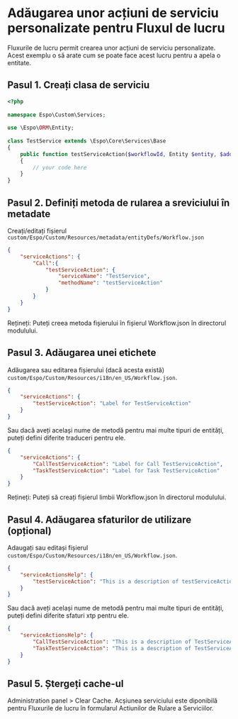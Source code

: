 # Adăugarea unor acțiuni de serviciu personalizate pentru Fluxul de lucru

Fluxurile de lucru permit crearea unor acțiuni de serviciu personalizate. Acest exemplu o să arate cum se poate face acest lucru pentru a apela o entitate.

## Pasul 1. Creați clasa de serviciu

```php
<?php
 
namespace Espo\Custom\Services;
 
use \Espo\ORM\Entity;
 
class TestService extends \Espo\Core\Services\Base
{
    public function testServiceAction($workflowId, Entity $entity, $additionalParameters = null)
    {
        // your code here
    }
}
```

## Pasul 2. Definiți metoda de rularea a sreviciului în metadate

Creați/editați fișierul `custom/Espo/Custom/Resources/metadata/entityDefs/Workflow.json`

```json
{
    "serviceActions": {
        "Call":{
            "testServiceAction": {
                "serviceName": "TestService",
                "methodName": "testServiceAction"
            }
        }
    }
}
```
Rețineți: Puteți creea metoda fișierului în fișierul Workflow.json în directorul modulului.

## Pasul 3. Adăugarea unei etichete

Adăugarea sau editarea fișierului (dacă acesta există) `custom/Espo/Custom/Resources/i18n/en_US/Workflow.json`.

```json
{
    "serviceActions": {
        "testServiceAction": "Label for TestServiceAction"
    }
}
```
Sau dacă aveți același nume de metodă pentru mai multe tipuri de entități, puteți defini diferite traduceri pentru ele.

```json
{
    "serviceActions": {
        "CallTestServiceAction": "Label for Call TestServiceAction",
        "TaskTestServiceAction": "Label for Task TestServiceAction"
    }
}
```
Rețineți: Puteți să creați fișierul limbii Workflow.json în directorul modulului.

## Pasul 4. Adăugarea sfaturilor de utilizare (opțional)

Adaugați sau editași fișierul `custom/Espo/Custom/Resources/i18n/en_US/Workflow.json`.

```json
{
    "serviceActionsHelp": {
        "testServiceAction": "This is a description of testServiceAction action"
    }
}
```
Sau dacă aveți același nume de metodă pentru mai multe tipuri de entități, puteți defini diferite sfaturi xtp pentru ele.

```json
{
    "serviceActionsHelp": {
        "CallTestServiceAction": "This is a description of TestServiceAction for Call entity",
        "TaskTestServiceAction": "This is a description of TestServiceAction for Task entity"
    }
}
```

## Pasul 5. Ștergeți cache-ul

Administration panel > Clear Cache. Acșiunea serviciului este diponibilă pentru Fluxurile de lucru în formularul Actiunilor de Rulare a Serviciilor.